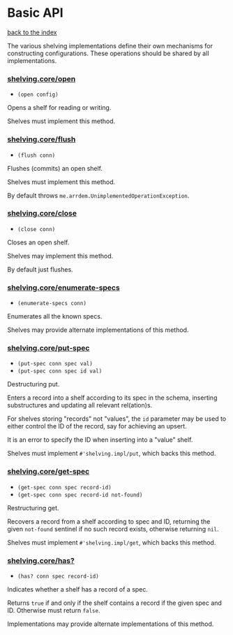 # Basic API

[back to the index](/README.md#usage)

The various shelving implementations define their own mechanisms for constructing
configurations. These operations should be shared by all implementations.

### [shelving.core/open](shelving/impl.clj#L29)
 - `(open config)`

Opens a shelf for reading or writing.

Shelves must implement this method.

### [shelving.core/flush](shelving/impl.clj#L41)
 - `(flush conn)`

Flushes (commits) an open shelf.

Shelves must implement this method.

By default throws `me.arrdem.UnimplementedOperationException`.

### [shelving.core/close](shelving/impl.clj#L55)
 - `(close conn)`

Closes an open shelf.

Shelves may implement this method.

By default just flushes.

### [shelving.core/enumerate-specs](shelving/impl.clj#L185)
 - `(enumerate-specs conn)`

Enumerates all the known specs.

Shelves may provide alternate implementations of this method.

### [shelving.core/put-spec](shelving/core.clj#L147)
 - `(put-spec conn spec val)`
 - `(put-spec conn spec id val)`

Destructuring put.

Enters a record into a shelf according to its spec in the schema, inserting substructures and updating all relevant rel(ation)s.

For shelves storing "records" not "values", the `id` parameter may be used to either control the ID of the record, say for achieving an upsert.

It is an error to specify the ID when inserting into a "value" shelf.

Shelves must implement `#'shelving.impl/put`, which backs this method.

### [shelving.core/get-spec](shelving/core.clj#L175)
 - `(get-spec conn spec record-id)`
 - `(get-spec conn spec record-id not-found)`

Restructuring get.

Recovers a record from a shelf according to spec and ID, returning the given `not-found` sentinel if no such record exists, otherwise returning `nil`.

Shelves must implement `#'shelving.impl/get`, which backs this method.

### [shelving.core/has?](shelving/impl.clj#L108)
 - `(has? conn spec record-id)`

Indicates whether a shelf has a record of a spec.

Returns `true` if and only if the shelf contains a record if the given spec and ID.  Otherwise must return `false`.

Implementations may provide alternate implementations of this method.


